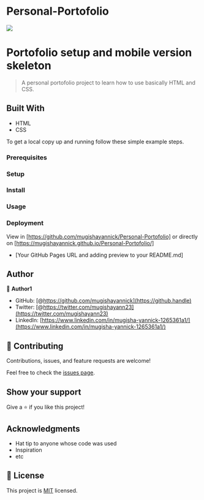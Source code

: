 # Personal-Portofolio
![](https://img.shields.io/badge/Microverse-blueviolet)

# Portofolio setup and mobile version skeleton

> A personal portofolio project to learn how to use basically HTML and CSS.


## Built With

- HTML
- CSS

To get a local copy up and running follow these simple example steps.

### Prerequisites

### Setup

### Install

### Usage

### Deployment

View in [https://github.com/mugishayannick/Personal-Portofolio] or directly on [https://mugishayannick.github.io/Personal-Portofolio/] 
* [Your GitHub Pages URL and adding preview to your README.md]

## Author

👤 **Author1**

- GitHub: [@https://github.com/mugishayannick](https://github.handle)
- Twitter: [@https://twitter.com/mugishayann23](https://twitter.com/mugishayann23)
- LinkedIn: [https://www.linkedin.com/in/mugisha-yannick-1265361a1/](https://www.linkedin.com/in/mugisha-yannick-1265361a1/)

## 🤝 Contributing

Contributions, issues, and feature requests are welcome!

Feel free to check the [issues page](../../issues/).

## Show your support

Give a ⭐️ if you like this project!

## Acknowledgments

- Hat tip to anyone whose code was used
- Inspiration
- etc

## 📝 License

This project is [MIT](./MIT.md) licensed.